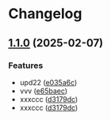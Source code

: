 # Changelog

## [1.1.0](https://github.com/VladyslavLytovchenko/test-release-please/compare/v1.0.0...v1.1.0) (2025-02-07)


### Features

* upd22 ([e035a6c](https://github.com/VladyslavLytovchenko/test-release-please/commit/e035a6cb38ad0847cd202d2e18f1737862b62f60))
* vvv ([e65baec](https://github.com/VladyslavLytovchenko/test-release-please/commit/e65baec09e6fd3ecadfdda03d37bb1057ff536f4))
* xxxccc ([d3179dc](https://github.com/VladyslavLytovchenko/test-release-please/commit/d3179dc0a70d047e29e52abe185db8470f857286))
* xxxccc ([d3179dc](https://github.com/VladyslavLytovchenko/test-release-please/commit/d3179dc0a70d047e29e52abe185db8470f857286))

